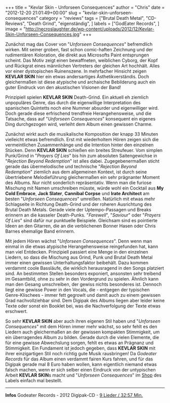 +++
title = "Kevlar Skin - Unforseen Consequences"
author = "Chris"
date = "2012-12-20 21:01:49+00:00"
slug = "kevlar-skin-unforseen-consequences"
category = "reviews"
tags = ["Brutal Death Metal", "CD-Reviews", "Death Grind", "eigenständig", ]
labels = ["GodEater Records", ]
image = "http://necroslaughter.de/wp-content/uploads/2012/12/Kevlar-Skin-Unforseen-Consequences.jpg"
+++

Zunächst mag das Cover von "_Unforseen Consequences_" befremdlich wirken. Mit seiner groben, fast schon comic-haften Zeichnung und der rudimentären Koloration, die direkt aus Microsofts Paint entsprungen scheint. Das Motiv zeigt einen bewaffneten, weiblichen Cyborg, der Kopf und Rückgrat eines männlichen Vertreters der gleichen Art hochhält. Alles vor einer dystopischen Ruinenszene. In mehrfacher Hinsicht zeigen **KEVLAR SKIN** hier ein etwas andersartiges Ästhetikverständis. Doch gleichermaßen ist diese atypische und archaische Bebilderung auch ein guter Eindruck von den akustischen Visionen der Band!

Prinzipiell spielen **KEVLAR SKIN** Death-Grind. Ein aktuell eh ziemlich unpopuläres Genre, das durch die eigenwillige Interpretation des spanischen Quintetts noch eine Nummer absurder und eigenwilliger wird. Doch gerade diese erfrischend trendfreie Herangehensweise, und die Tatsache, dass auf "_Unforseen Consequences_" konsequent ein eigenes Ding durchgezogen wird, verleiht dem Album einen gewissen Charme.

Zunächst wirkt auch die musikalische Komposition der knapp 33 Minuten vielleicht etwas befremdlich. Erst mit wiederholtem Hören zeigen sich die vermeintlichen Zusammenhänge und die Intention hinter den einzelnen Stücken. Denn **KEVLAR SKIN** schießen ein breites Streufeuer. Vom simplen Punk/Grind in "_Prayers Of Lies_" bis hin zum absoluten Saitengewichse in "_Rejection Beyond Redemption_" ist alles dabei. Zugegebenermaßen sticht gerade das übermelodische und technische "_Rejection Beyond Redemption_" ziemlich aus dem allgemeinen Kontext, ist durch seine übertriebene Melodieführung gleichermaßen ein sehr prägnanter Moment des Albums. Nur nicht sonderlich repräsentativ.
Wenn man die furiose Mischung mit Namen umschreiben müsste, würde wohl ein Cocktail aus **My Cold Embrace**, **Jack Slater**, **Cannibal Corpse** und **Irate Architect** am besten "_Unforseen Consequences_" umreißen. Natürlich mit etwas mehr Schlagseite in Richtung Death-Grind und der roheren Ausrichtung des Brutal Death Metals. Gerade viele der Uptempo-Passagen und Breaks erinnern an die kasseler Death-Punks. "_Farewell_", "_Saviour_" oder "_Prayers Of Lies_" sind dafür nur punktuelle Beispiele. Gleichsam sind es pointierte Ideen an den Gitarren, die an die verblichenen Bonner Hasen oder Chris Barnes ehemalige Band erinnern.

Mit jedem Hören wächst "_Unforseen Consequences_". Denn wenn man einmal in die etwas atypische Herangehensweise reingefunden hat, kann man viel Entdecken. Prinzipiell passiert eine Menge in den einzelnen Liedern, so dass die Mischung aus Grind, Punk und Brutal Death Metal immer einen gewissen Unterhaltungsfaktor beibehält. Dazu kommen verdammt coole Bassläufe, die wirklich herausragend in den Songs platziert sind. An bestimmten Stellen besonders exponiert, ansonsten sehr treibend im Gesamtbild, ohne zu sehr in den Vordergrund zu spielen. Ähnlich kann man den Gesang umschreiben, der gewiss nichts besonderes ist. Dennoch liegt eine gewisse Power in den Vocals, die - entgegen der typischen Genre-Klischees - immer fett gegrowlt und damit auch zu einem gewissen Grad nachvollziehbar sind. Dem Digipak des Albums liegen aber leider keine Texte oder sonst ein Booklet bei, was die Nachverfolgung der Texte etwas erschwert.

So sehr **KEVLAR SKIN** aber auch ihren eigenen Stil haben und "_Unforseen Consequences_" mit dem Hören immer mehr wächst, so sehr fehlt es den Liedern auch gleichermaßen an der gewissen kompakten Stimmigkeit, um ein überragendes Album zu bilden. Gerade durch die vielen Elemente, die für eine gewisse Abwechslung sorgen, fehlt es etwas an Prägnanz und Stimmigkeit. Ein Fundament ist jedoch gegeben, dass **KEVLAR SKIN** mit ihrer einzigartigen Stil noch richtig gute Musik rausbringen!
Da _Godeater Records_ für das Album einen verdammt fairen Kurs fahren, und für das Digipak gerade mal 8 Euro haben wollen, kann eigentlich niemand etwas falsch machen, wenn er sich selber einen Eindruck von der untypischen Arbeit **KEVLAR SKIN**s macht und "_Unforseen Consequences_" im <a href="http://www.godeaterrecords.de/product_info.php?info=p53_kevlar-skin-unforseen-consequences--digi-cd.html">Shop</a> des Labels einfach mal bestellt.



---
**Infos**
Godeater Records - 2012
Digipak-CD - <a href="http://www.metal-archives.com/albums/Kevlar_Skin/Unforeseen_Consequences/359171">9 Lieder / 32:57 Min.</a>
